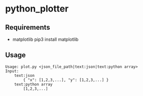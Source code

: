 # python_plotter

## Requirements
* matplotlib
pip3 install matplotlib
## Usage
```
Usage: plot.py <json_file_path|text:json|text:python array>
Input:
	text:json
		{ "x": [1,2,3,...], "y": [1,2,3,...] }
	text:python array
		[1,2,3,...]
```
